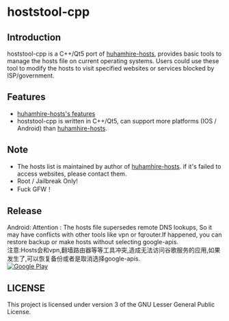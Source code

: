 hoststool-cpp
===============

Introduction
------------

hoststool-cpp is a C++/Qt5 port of  [huhamhire-hosts](https://hosts.huhamhire.com/), provides basic tools to manage the hosts file on current operating systems.
Users could use these tool to modify the hosts to visit specified websites or services blocked by ISP/government. 

Features
--------
- [huhamhire-hosts's features](https://github.com/huhamhire/huhamhire-hosts)
- hoststool-cpp is written in C++/Qt5, can support more platforms (IOS / Android) than [huhamhire-hosts](https://hosts.huhamhire.com/).


Note
----

- The hosts list is maintained by author of [huhamhire-hosts](https://hosts.huhamhire.com/). if it's failed to access websites, please contact them.
- Root / Jailbreak Only!
- Fuck GFW！

Release
-------
Android:
Attention : The hosts file supersedes remote DNS lookups, So it may have conflicts  with other tools like vpn or  fqrouter.If   happened, you can restore backup or make hosts without selecting google-apis.<br>
注意:Hosts会和vpn,翻墙路由器等等工具冲突,造成无法访问谷歌服务的应用,如果发生了,可以恢复备份或者是取消选择google-apis.<br>
[![Google Play](http://developer.android.com/images/brand/en_generic_rgb_wo_45.png)]() 

LICENSE
-------
This project is licensed under version 3 of the GNU Lesser General Public License.